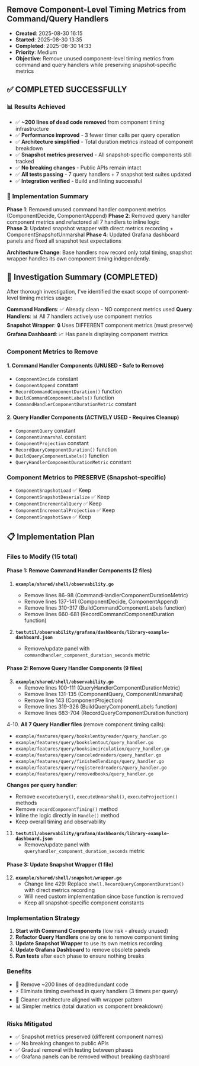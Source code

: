 ## Remove Component-Level Timing Metrics from Command/Query Handlers
- **Created**: 2025-08-30 16:15
- **Started**: 2025-08-30 13:35
- **Completed**: 2025-08-30 14:33
- **Priority**: Medium
- **Objective**: Remove unused component-level timing metrics from command and query handlers while preserving snapshot-specific metrics

## ✅ **COMPLETED SUCCESSFULLY**

### 📊 **Results Achieved**
- ✅ **~200 lines of dead code removed** from component timing infrastructure
- ✅ **Performance improved** - 3 fewer timer calls per query operation  
- ✅ **Architecture simplified** - Total duration metrics instead of component breakdown
- ✅ **Snapshot metrics preserved** - All snapshot-specific components still tracked
- ✅ **No breaking changes** - Public APIs remain intact
- ✅ **All tests passing** - 7 query handlers + 7 snapshot test suites updated
- ✅ **Integration verified** - Build and linting successful

### 🔧 **Implementation Summary**
**Phase 1**: Removed unused command handler component metrics (ComponentDecide, ComponentAppend)
**Phase 2**: Removed query handler component metrics and refactored all 7 handlers to inline logic  
**Phase 3**: Updated snapshot wrapper with direct metrics recording + ComponentSnapshotUnmarshal
**Phase 4**: Updated Grafana dashboard panels and fixed all snapshot test expectations

**Architecture Change**: Base handlers now record only total timing, snapshot wrapper handles its own component timing independently.

## 🎯 Investigation Summary (COMPLETED)

After thorough investigation, I've identified the exact scope of component-level timing metrics usage:

**Command Handlers**: ✅ Already clean - NO component metrics used
**Query Handlers**: 📊 All 7 handlers actively use component metrics  
**Snapshot Wrapper**: 🔒 Uses DIFFERENT component metrics (must preserve)
**Grafana Dashboard**: 📈 Has panels displaying component metrics

### Component Metrics to Remove

#### 1. **Command Handler Components** (UNUSED - Safe to Remove)
- `ComponentDecide` constant
- `ComponentAppend` constant  
- `RecordCommandComponentDuration()` function
- `BuildCommandComponentLabels()` function
- `CommandHandlerComponentDurationMetric` constant

#### 2. **Query Handler Components** (ACTIVELY USED - Requires Cleanup)
- `ComponentQuery` constant
- `ComponentUnmarshal` constant
- `ComponentProjection` constant
- `RecordQueryComponentDuration()` function
- `BuildQueryComponentLabels()` function
- `QueryHandlerComponentDurationMetric` constant

### Component Metrics to PRESERVE (Snapshot-specific)
- `ComponentSnapshotLoad` ✅ Keep
- `ComponentSnapshotDeserialize` ✅ Keep
- `ComponentIncrementalQuery` ✅ Keep
- `ComponentIncrementalProjection` ✅ Keep
- `ComponentSnapshotSave` ✅ Keep

## 📋 **Implementation Plan**

### Files to Modify (15 total)

#### Phase 1: Remove Command Handler Components (2 files)
1. **`example/shared/shell/observability.go`**
   - Remove lines 86-98 (CommandHandlerComponentDurationMetric)
   - Remove lines 137-141 (ComponentDecide, ComponentAppend)
   - Remove lines 310-317 (BuildCommandComponentLabels function)
   - Remove lines 660-681 (RecordCommandComponentDuration function)

2. **`testutil/observability/grafana/dashboards/library-example-dashboard.json`**
   - Remove/update panel with `commandhandler_component_duration_seconds` metric

#### Phase 2: Remove Query Handler Components (9 files)
3. **`example/shared/shell/observability.go`**
   - Remove lines 100-111 (QueryHandlerComponentDurationMetric)
   - Remove lines 131-135 (ComponentQuery, ComponentUnmarshal)
   - Remove line 143 (ComponentProjection)
   - Remove lines 319-326 (BuildQueryComponentLabels function)
   - Remove lines 683-704 (RecordQueryComponentDuration function)

4-10. **All 7 Query Handler files** (remove component timing calls):
   - `example/features/query/bookslentbyreader/query_handler.go`
   - `example/features/query/bookslentout/query_handler.go`
   - `example/features/query/booksincirculation/query_handler.go`
   - `example/features/query/canceledreaders/query_handler.go`
   - `example/features/query/finishedlendings/query_handler.go`
   - `example/features/query/registeredreaders/query_handler.go`
   - `example/features/query/removedbooks/query_handler.go`

   **Changes per query handler**:
   - Remove `executeQuery()`, `executeUnmarshal()`, `executeProjection()` methods
   - Remove `recordComponentTiming()` method
   - Inline the logic directly in `Handle()` method
   - Keep overall timing and observability

11. **`testutil/observability/grafana/dashboards/library-example-dashboard.json`**
    - Remove/update panel with `queryhandler_component_duration_seconds` metric

#### Phase 3: Update Snapshot Wrapper (1 file)
12. **`example/shared/shell/snapshot/wrapper.go`**
    - Change line 429: Replace `shell.RecordQueryComponentDuration()` with direct metrics recording
    - Will need custom implementation since base function is removed
    - Keep all snapshot-specific component constants

### Implementation Strategy

1. **Start with Command Components** (low risk - already unused)
2. **Refactor Query Handlers** one by one to remove component timing
3. **Update Snapshot Wrapper** to use its own metrics recording
4. **Update Grafana Dashboard** to remove obsolete panels
5. **Run tests** after each phase to ensure nothing breaks

### Benefits
- 🎯 Remove ~200 lines of dead/redundant code
- ⚡ Eliminate timing overhead in query handlers (3 timers per query)
- 🧹 Cleaner architecture aligned with wrapper pattern
- 📊 Simpler metrics (total duration vs component breakdown)

### Risks Mitigated
- ✅ Snapshot metrics preserved (different component names)
- ✅ No breaking changes to public APIs
- ✅ Gradual removal with testing between phases
- ✅ Grafana panels can be removed without breaking dashboard